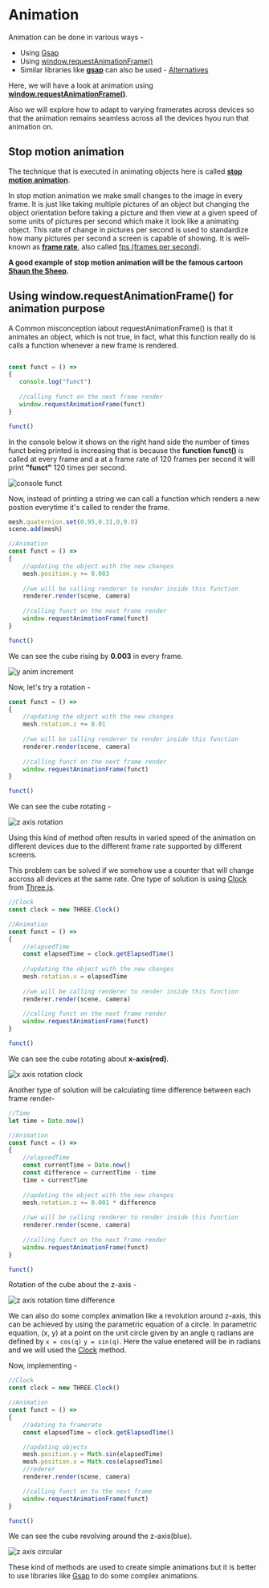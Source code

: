 # Animation

Animation can be done in various ways - 

* Using [Gsap](https://greensock.com/3) 
* Using [window.requestAnimationFrame()](https://developer.mozilla.org/en-US/docs/Web/API/window/requestAnimationFrame)
* Similar libraries like [**gsap**](https://greensock.com/3)  can also be used - [Alternatives](https://alternativeto.net/software/gsap/)

Here, we will have a look at animation using [**window.requestAnimationFrame()**](https://developer.mozilla.org/en-US/docs/Web/API/window/requestAnimationFrame).

Also we will explore how to adapt to varying framerates across devices so that the animation remains seamless across all the devices hyou run that animation on.

## Stop motion animation

The technique that is executed in animating objects here is called [**stop motion animation**](https://en.wikipedia.org/wiki/Stop_motion).

In stop motion animation we make small changes to the image in every frame. It is just like taking multiple pictures of an object but changing the object orientation before taking a picture and then view at a given speed of some units of pictures per second which make it look like a animating object.
This rate of change in pictures per second is used to standardize how many pictures per second a screen is capable of showing. It is well-known as [**frame rate**](https://en.wikipedia.org/wiki/Frame_rate), also called [fps (frames per second)](https://en.wikipedia.org/wiki/Frame_rate).

**A good example of stop motion animation will be the famous cartoon [Shaun the Sheep](https://en.wikipedia.org/wiki/Shaun_the_Sheep).**

## Using window.requestAnimationFrame() for animation purpose

A Common misconception iabout requestAnimationFrame() is that it animates an object, which is not true, in fact, what this function really do is calls a function whenever a new frame is rendered.

```javascript

const funct = () =>
{
   console.log("funct")
   
   //calling funct on the next frame render
   window.requestAnimationFrame(funct)
}

funct()
```

In the console below it shows on the right hand side the number of times funct being printed is increasing that is because the **function funct()** is called at every frame and a at a frame rate of 120 frames per second it will print **"funct"** 120 times per second.

![console funct](https://user-images.githubusercontent.com/39789077/131253425-51934f3d-cce1-4fc6-a306-5ce1deecd3a7.gif)

Now, instead of printing a string we can call a function which renders a new postion everytime it's called to render the frame.

```javascript
mesh.quaternion.set(0.95,0.31,0,0.0)
scene.add(mesh)

//Animation
const funct = () =>
{
    //updating the object with the new changes
    mesh.position.y += 0.003
    
    //we will be calling renderer to render inside this function
    renderer.render(scene, camera)
    
    //calling funct on the next frame render
    window.requestAnimationFrame(funct)
}

funct()
```
We can see the cube rising by **0.003** in every frame.

![y anim increment](https://user-images.githubusercontent.com/39789077/131253848-afca199b-c690-48ec-b1d2-8f11c61e83f1.gif)


Now, let's try a rotation - 

```javascript
const funct = () =>
{
    //updating the object with the new changes
    mesh.rotation.z += 0.01
    
    //we will be calling renderer to render inside this function
    renderer.render(scene, camera)
    
    //calling funct on the next frame render
    window.requestAnimationFrame(funct)
}

funct()
```
We can see the cube rotating -

![z axis rotation](https://user-images.githubusercontent.com/39789077/131254105-9f2c1430-7688-42d1-8f02-48526dfb694b.gif)

Using this kind of method often results in varied speed of the animation on different devices due to the different frame rate supported by different screens.

This problem can be solved if we somehow use a counter that will change accross all devices at the same rate. One type of solution is using [Clock](https://threejs.org/docs/index.html?q=cloc#api/en/core/Clock) from [Three.js](https://threejs.org/).

```javascript
//Clock
const clock = new THREE.Clock()

//Animation
const funct = () =>
{
    //elapsedTime
    const elapsedTime = clock.getElapsedTime()
    
    //updating the object with the new changes
    mesh.rotation.x = elapsedTime
    
    //we will be calling renderer to render inside this function
    renderer.render(scene, camera)
    
    //calling funct on the next frame render
    window.requestAnimationFrame(funct)
}

funct()
```

We can see the cube rotating about **x-axis(red)**.

![x axis rotation clock](https://user-images.githubusercontent.com/39789077/131254552-28df56ad-51d8-4ef0-b8d3-1bbcf18ad83a.gif)

Another type of solution will be calculating time difference between each frame render-

```javascript
//Time
let time = Date.now()

//Animation
const funct = () =>
{
    //elapsedTime
    const currentTime = Date.now()
    const difference = currentTime - time
    time = currentTime
    
    //updating the object with the new changes
    mesh.rotation.z += 0.001 * difference
    
    //we will be calling renderer to render inside this function
    renderer.render(scene, camera)
    
    //calling funct on the next frame render
    window.requestAnimationFrame(funct)
}

funct()
```

Rotation of the cube about the z-axis - 

![z axis rotation time difference](https://user-images.githubusercontent.com/39789077/131254782-2b20b221-3589-4b7b-9eeb-9a6a68c16c46.gif)

We can also do some complex animation like a revolution around z-axis, this can be achieved by using the parametric equation of a circle.
In parametric equation, (x, y) at a point on the unit circle given by an angle q radians are defined by ``x = cos(q)``  ``y = sin(q)``. 
Here the value enetered will be in radians and we will used the [Clock](https://threejs.org/docs/index.html?q=cloc#api/en/core/Clock) method.

Now, implementing - 

```javascript
//Clock
const clock = new THREE.Clock()

//Animation
const funct = () =>
{
    //adating to framerate
    const elapsedTime = clock.getElapsedTime()

    //updating objects
    mesh.position.y = Math.sin(elapsedTime) 
    mesh.position.x = Math.cos(elapsedTime)
    //rederer
    renderer.render(scene, camera)

    //calling funct on to the next frame
    window.requestAnimationFrame(funct)
}

funct()
```

We can see the cube revolving around the z-axis(blue).

![z axis circular](https://user-images.githubusercontent.com/39789077/131255332-ce032566-465a-4125-bd8f-6cf437fc0a8f.gif)

These kind of methods are used to create simple animations but it is better to use libraries like [Gsap](https://greensock.com/3) to do some complex animations.
